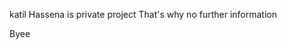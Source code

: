 
  

katil Hassena is private project
That's why no further information

Byee

  

















































 






 



 

